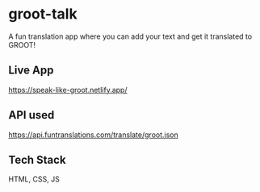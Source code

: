 # groot-talk

A fun translation app where you can add your text and get it translated to GROOT!

## Live App
https://speak-like-groot.netlify.app/

## API used
https://api.funtranslations.com/translate/groot.json

## Tech Stack
HTML, CSS, JS
